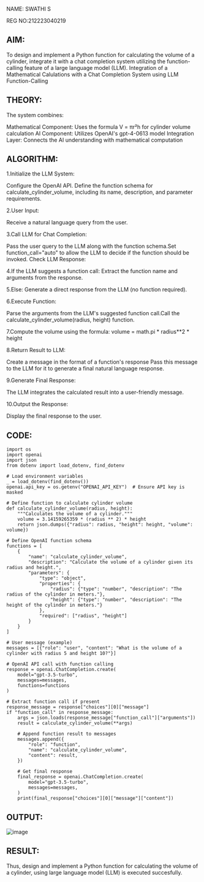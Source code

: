 NAME: SWATHI S

REG NO:212223040219
## AIM:

To design and implement a Python function for calculating the volume of a cylinder, integrate it with a chat completion system utilizing the function-calling feature of a large language model (LLM).
Integration of a Mathematical Calulations with a Chat Completion System using LLM Function-Calling
## THEORY:
The system combines:

Mathematical Component: Uses the formula V = πr²h for cylinder volume calculation
AI Component: Utilizes OpenAI's gpt-4-0613 model
Integration Layer: Connects the AI understanding with mathematical computation
## ALGORITHM:
1.Initialize the LLM System:

Configure the OpenAI API.
Define the function schema for calculate_cylinder_volume, including its name, description, and parameter requirements.

2.User Input:

  Receive a natural language query from the user.
  
3.Call LLM for Chat Completion:

  Pass the user query to the LLM along with the function schema.Set function_call="auto" to allow the LLM to decide if the function should be invoked.
   Check LLM Response:

4.If the LLM suggests a function call:
   Extract the function name and arguments from the response.
   
5.Else:
   Generate a direct response from the LLM (no function required).
   
6.Execute Function:

 Parse the arguments from the LLM's suggested function call.Call the calculate_cylinder_volume(radius, height) function.
 
7.Compute the volume using the formula:
  volume = math.pi * radius**2 * height
  
8.Return Result to LLM:

  Create a message in the format of a function's response Pass this message to the LLM for it to generate a final natural language response.
  
9.Generate Final Response:

 The LLM integrates the calculated result into a user-friendly message.
 
10.Output the Response:

  Display the final response to the user.

## CODE:
```
import os
import openai
import json
from dotenv import load_dotenv, find_dotenv

# Load environment variables
_ = load_dotenv(find_dotenv())
openai.api_key = os.getenv("OPENAI_API_KEY")  # Ensure API key is masked

# Define function to calculate cylinder volume
def calculate_cylinder_volume(radius, height):
    """Calculates the volume of a cylinder."""
    volume = 3.14159265359 * (radius ** 2) * height
    return json.dumps({"radius": radius, "height": height, "volume": volume})

# Define OpenAI function schema
functions = [
    {
        "name": "calculate_cylinder_volume",
        "description": "Calculate the volume of a cylinder given its radius and height.",
        "parameters": {
            "type": "object",
            "properties": {
                "radius": {"type": "number", "description": "The radius of the cylinder in meters."},
                "height": {"type": "number", "description": "The height of the cylinder in meters."}
            },
            "required": ["radius", "height"]
        }
    }
]

# User message (example)
messages = [{"role": "user", "content": "What is the volume of a cylinder with radius 5 and height 10?"}]

# OpenAI API call with function calling
response = openai.ChatCompletion.create(
    model="gpt-3.5-turbo",
    messages=messages,
    functions=functions
)

# Extract function call if present
response_message = response["choices"][0]["message"]
if "function_call" in response_message:
    args = json.loads(response_message["function_call"]["arguments"])
    result = calculate_cylinder_volume(**args)
    
    # Append function result to messages
    messages.append({
        "role": "function",
        "name": "calculate_cylinder_volume",
        "content": result,
    })
    
    # Get final response
    final_response = openai.ChatCompletion.create(
        model="gpt-3.5-turbo",
        messages=messages,
    )
    print(final_response["choices"][0]["message"]["content"])
```
## OUTPUT:
![image](https://github.com/user-attachments/assets/cf031338-c1e8-48f4-b851-0187c13a08a2)


## RESULT:
Thus, design and implement a Python function for calculating the volume of a cylinder, using large language model (LLM) is executed succesfully.

